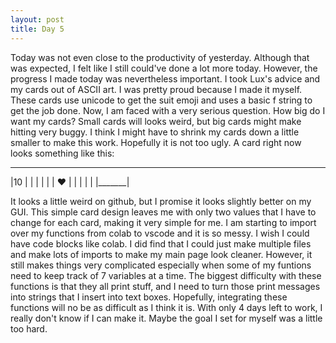```yaml
---
layout: post
title: Day 5
---
```


Today was not even close to the productivity of yesterday. Although that was expected, I felt like I still could've done a lot more today. However, the progress I made today was nevertheless important. I took Lux's advice and my cards out of ASCII art. I was pretty proud because I made it myself. These cards use unicode to get the suit emoji and uses a basic f string to get the job done. Now, I am faced with a very serious question. How big do I want my cards? Small cards will looks weird, but big cards might make hitting very buggy. I think I might have to shrink my cards down a little smaller to make this work. Hopefully it is not too ugly. A card right now looks something like this:
 _______
|10     |
|       |
|       |
|   ♥   |
|       |
|       |
|_______|

It looks a little weird on github, but I promise it looks slightly better on my GUI. This simple card design leaves me with only two values that I have to change for each card, making it very simple for me. I am starting to import over my functions from colab to vscode and it is so messy. I wish I could have code blocks like colab. I did find that I could just make multiple files and make lots of imports to make my main page look cleaner. However, it still makes things very complicated especially when some of my funtions need to keep track of 7 variables at a time. The biggest difficulty with these functions is that they all print stuff, and I need to turn those print messages into strings that I insert into text boxes. Hopefully, integrating these functions will no be as difficult as I think it is. With only 4 days left to work, I really don't know if I can make it. Maybe the goal I set for myself was a little too hard. 
